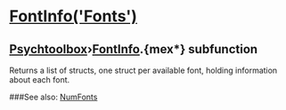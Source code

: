 # [FontInfo('Fonts')](FontInfo-Fonts) 
## [Psychtoolbox](Pyschtoolbox)&#8250;[FontInfo](FontInfo).{mex*} subfunction


Returns a list of structs, one struct per available font, holding information  
about each font.  


###See also:
[NumFonts](FontInfo-NumFonts)
